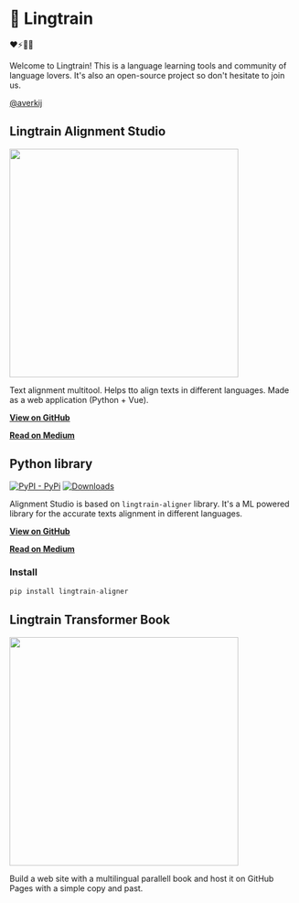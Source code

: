 <p align="center"><h1>💬 Lingtrain</h1></p>

❤️⚡️🔋💎

Welcome to Lingtrain! This is a language learning tools and community of language lovers. It's also an open-source project so don't hesitate to join us.

[@averkij](https://t.me/averkij)

## Lingtrain Alignment Studio

<img width="400" src="https://habrastorage.org/webt/l8/4y/29/l84y29mmfv4yp343nsn-zmaiif4.jpeg">

Text alignment multitool. Helps tto align texts in different languages. Made as a web application (Python + Vue).

**[View on GitHub](https://github.com/averkij/a-studio)**

**[Read on Medium](https://medium.com/@averoo/how-to-create-bilingual-books-part-2-lingtrain-alignment-studio-ffa56c9c07a6)**

<!-- ### Create books

TBD

### Extract parallel corpora

TBD

### Export to different formats

TBD -->

## Python library

[![PyPI - PyPi](https://img.shields.io/pypi/v/lingtrain-aligner)](https://pypi.org/project/lingtrain-aligner) [![Downloads](https://static.pepy.tech/personalized-badge/lingtrain-aligner?period=total&units=abbreviation&left_color=grey&right_color=green&left_text=Downloads)](https://pepy.tech/project/lingtrain-aligner)

Alignment Studio is based on `lingtrain-aligner` library. It's a ML powered library for the accurate texts alignment in different languages.

**[View on GitHub](https://github.com/averkij/lingtrain-aligner)**

**[Read on Medium](https://medium.com/@averoo/how-to-make-a-parallel-book-for-language-learning-part-1-python-and-colab-version-cff09e379d8c)**

### Install

```python
pip install lingtrain-aligner
```

## Lingtrain Transformer Book

<img width="400" src="https://i.imgur.com/BuJ9SQZ.png">

Build a web site with a multilingual parallell book and host it on GitHub Pages with a simple copy and past.
